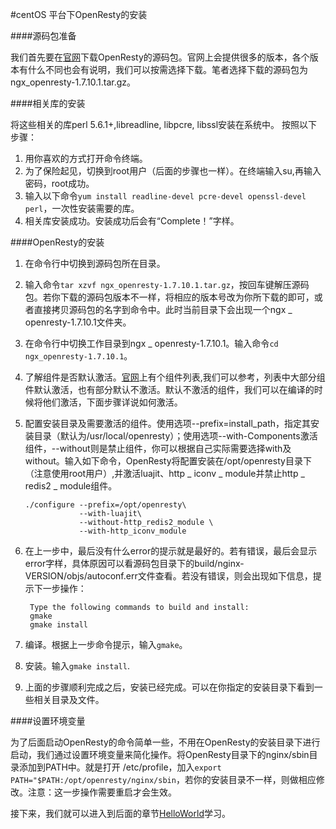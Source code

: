#centOS 平台下OpenResty的安装

####源码包准备

我们首先要在[官网](http://openresty.org/)下载OpenResty的源码包。官网上会提供很多的版本，各个版本有什么不同也会有说明，我们可以按需选择下载。笔者选择下载的源码包为ngx_openresty-1.7.10.1.tar.gz。

####相关库的安装

将这些相关的库perl 5.6.1+,libreadline, libpcre, libssl安装在系统中。
按照以下步骤：<p>

1. 用你喜欢的方式打开命令终端。
2. 为了保险起见，切换到root用户（后面的步骤也一样）。在终端输入su,再输入密码，root成功。
3. 输入以下命令```yum install readline-devel pcre-devel openssl-devel perl```，一次性安装需要的库。
4. 相关库安装成功。安装成功后会有“Complete！”字样。

####OpenResty的安装

1. 在命令行中切换到源码包所在目录。
2. 输入命令```tar xzvf ngx_openresty-1.7.10.1.tar.gz```，按回车键解压源码包。若你下载的源码包版本不一样，将相应的版本号改为你所下载的即可，或者直接拷贝源码包的名字到命令中。此时当前目录下会出现一个ngx _ openresty-1.7.10.1文件夹。
3. 在命令行中切换工作目录到ngx _ openresty-1.7.10.1。输入命令```cd ngx_openresty-1.7.10.1```。
4. 了解组件是否默认激活。[官网](http://openresty.org/)上有个组件列表,我们可以参考，列表中大部分组件默认激活，也有部分默认不激活。默认不激活的组件，我们可以在编译的时候将他们激活，下面步骤详说如何激活。
5. 配置安装目录及需要激活的组件。使用选项--prefix=install_path，指定其安装目录（默认为/usr/local/openresty）；使用选项--with-Components激活组件，--without则是禁止组件，你可以根据自己实际需要选择with及without。输入如下命令，OpenResty将配置安装在/opt/openresty目录下（注意使用root用户）,并激活luajit、http _ iconv _ module并禁止http _ redis2 _ module组件。

	```
	./configure --prefix=/opt/openresty\ 
				--with-luajit\
	            --without-http_redis2_module \
	            --with-http_iconv_module
	```
6. 在上一步中，最后没有什么error的提示就是最好的。若有错误，最后会显示error字样，具体原因可以看源码包目录下的build/nginx-VERSION/objs/autoconf.err文件查看。若没有错误，则会出现如下信息，提示下一步操作：

	```
	 Type the following commands to build and install:
     gmake
     gmake install
	```

7. 编译。根据上一步命令提示，输入```gmake```。
8. 安装。输入```gmake install```.
9. 上面的步骤顺利完成之后，安装已经完成。可以在你指定的安装目录下看到一些相关目录及文件。

####设置环境变量

为了后面启动OpenResty的命令简单一些，不用在OpenResty的安装目录下进行启动，我们通过设置环境变量来简化操作。将OpenResty目录下的nginx/sbin目录添加到PATH中。就是打开 /etc/profile，加入```export PATH="$PATH:/opt/openresty/nginx/sbin```，若你的安装目录不一样，则做相应修改。注意：这一步操作需要重启才会生效。

接下来，我们就可以进入到后面的章节[HelloWorld](helloworld.md)学习。

